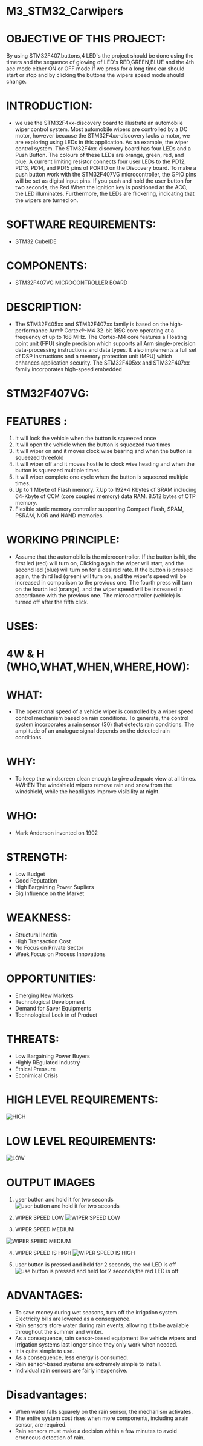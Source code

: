 #  M3_STM32_Carwipers

# OBJECTIVE OF THIS PROJECT:
By using STM32F407,buttons,4 LED's the project should be done using the timers and the sequence of glowing of LED's RED,GREEN,BLUE and the 4th acc mode either ON or OFF mode.If we press for a long time car should start or stop and by clicking the buttons the wipers speed mode should change.
# INTRODUCTION:

* we use the STM32F4xx-discovery board to illustrate an automobile wiper control system. Most automobile wipers are controlled by a DC motor, however because the STM32F4xx-discovery lacks a motor, we are exploring using LEDs in this application. As an example, the wiper control system. The STM32F4xx-discovery board has four LEDs and a Push Button. The colours of these LEDs are orange, green, red, and blue. A current limiting resistor connects four user LEDs to the PD12, PD13, PD14, and PD15 pins of PORTD on the Discovery board. To make a push button work with the STM32F407VG microcontroller, the GPIO pins will be set as digital input pins. If you push and hold the user button for two seconds, the Red When the ignition key is positioned at the ACC, the LED illuminates. Furthermore, the LEDs are flickering, indicating that the wipers are turned on.

# SOFTWARE REQUIREMENTS:
* STM32 CubeIDE
# COMPONENTS:
* STM32F407VG MICROCONTROLLER BOARD
# DESCRIPTION:
* The STM32F405xx and STM32F407xx family is based on the high-performance Arm® Cortex®-M4 32-bit RISC    core operating at a frequency of up to 168 MHz. The Cortex-M4 core features a Floating point unit (FPU) single precision which supports all Arm single-precision data-processing instructions and data types. It also implements a full set of DSP instructions and a memory protection unit (MPU) which enhances application security. The STM32F405xx and STM32F407xx family incorporates high-speed embedded 
# STM32F407VG:

# FEATURES :
1. It will lock the vehicle when the button is squeezed once
2. It will open the vehicle when the button is squeezed two times
3. It will wiper on and it moves clock wise bearing and when the button is squeezed threefold
4. It will wiper off and it moves hostile to clock wise heading and when the button is squeezed multiple times
5. It will wiper complete one cycle when the button is squeezed multiple times.
6. Up to 1 Mbyte of Flash memory.
7.Up to 192+4 Kbytes of SRAM including 64-Kbyte of CCM (core coupled memory) data RAM.
8.512 bytes of OTP memory.
9. Flexible static memory controller supporting Compact Flash, SRAM, PSRAM, NOR and NAND memories.


# WORKING PRINCIPLE:
* Assume that the automobile is the microcontroller. If the button is hit, the first led (red) will turn on, Clicking again the wiper will start, and the second led (blue) will turn on for a desired rate. If the button is pressed again, the third led (green) will turn on, and the wiper's speed will be increased in comparison to the previous one. The fourth press will turn on the fourth led (orange), and the wiper speed will be increased in accordance with the previous one. The microcontroller (vehicle) is turned off after the fifth click.
# USES:

# 4W & H (WHO,WHAT,WHEN,WHERE,HOW):

# WHAT:
* The operational speed of a vehicle wiper is controlled by a wiper speed control mechanism based on rain conditions. To generate, the control system incorporates a rain sensor (30) that detects rain conditions. The amplitude of an analogue signal depends on the detected rain conditions.
# WHY:
* To keep the windscreen clean enough to give adequate view at all times. #WHEN The windshield wipers remove rain and snow from the windshield, while the headlights improve visibility at night.
# WHO:
* Mark Anderson invented on 1902
# STRENGTH:
* Low Budget
* Good Reputation
* High Bargaining Power Supliers
* Big Influence on the Market

# WEAKNESS:
* Structural Inertia
* High Transaction Cost
* No Focus on Private Sector
* Week Focus on Process Innovations

# OPPORTUNITIES:
* Emerging New Markets
* Technological Development
* Demand for Saver Equipments
* Technological Lock in of Product

# THREATS:
* Low Bargaining Power Buyers
* Highly REgulated Industry
* Ethical Pressure
* Econimical Crisis

# HIGH LEVEL REQUIREMENTS:
![HIGH](https://user-images.githubusercontent.com/102654901/168132048-2cd38c8f-9681-4766-9d16-d11e40d6b595.png)

# LOW LEVEL REQUIREMENTS:
![LOW](https://user-images.githubusercontent.com/102654901/168132311-239ead4b-1455-48ae-8607-ede11062d87a.png)

# OUTPUT IMAGES
1. user button and hold it for two seconds
![user button and hold it for two seconds](https://user-images.githubusercontent.com/102654901/168221668-2e2a29ec-fc46-402c-bf53-31056d4d11b9.png)

2. WIPER SPEED LOW
![WIPER SPEED LOW](https://user-images.githubusercontent.com/102654901/168221719-4518fed3-fc67-4895-8292-dd0dab209dd9.png)

3. WIPER SPEED MEDIUM

![WIPER SPEED MEDIUM](https://user-images.githubusercontent.com/102654901/168221767-7e6adad0-d0a4-431a-bebe-cde4ab4b945a.png)

4. WIPER SPEED IS HIGH
![WIPER SPEED IS HIGH](https://user-images.githubusercontent.com/102654901/168221829-3520926e-e234-4a0d-96a2-e247806dc7db.png)

5. user button is pressed and held for 2 seconds, the red LED is off
![use button is pressed and held for 2 seconds,the red LED is off](https://user-images.githubusercontent.com/102654901/168221898-40387bc9-4d7b-40a4-aada-9558acb188dc.png)


# ADVANTAGES:
* To save money during wet seasons, turn off the irrigation system. Electricity bills are lowered as a consequence.
* Rain sensors store water during rain events, allowing it to be available throughout the summer and winter.
* As a consequence, rain sensor-based equipment like vehicle wipers and irrigation systems last longer since they only work when needed.
* It is quite simple to use.
* As a consequence, less energy is consumed.
* Rain sensor-based systems are extremely simple to install.
* Individual rain sensors are fairly inexpensive.

# Disadvantages:
* When water falls squarely on the rain sensor, the mechanism activates.
* The entire system cost rises when more components, including a rain sensor, are required.
* Rain sensors must make a decision within a few minutes to avoid erroneous detection of rain. 


